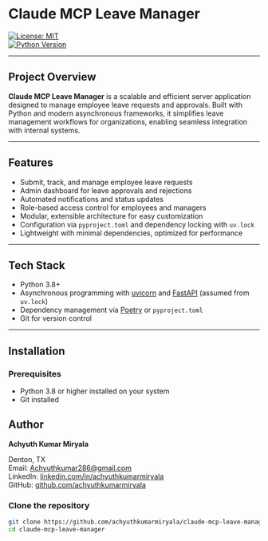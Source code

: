 # Claude MCP Leave Manager

[![License: MIT](https://img.shields.io/badge/License-MIT-blue.svg)](LICENSE)  
[![Python Version](https://img.shields.io/badge/python-3.8%2B-blue.svg)](https://www.python.org/downloads/)

---

## Project Overview

**Claude MCP Leave Manager** is a scalable and efficient server application designed to manage employee leave requests and approvals. Built with Python and modern asynchronous frameworks, it simplifies leave management workflows for organizations, enabling seamless integration with internal systems.

---

## Features

- Submit, track, and manage employee leave requests
- Admin dashboard for leave approvals and rejections
- Automated notifications and status updates
- Role-based access control for employees and managers
- Modular, extensible architecture for easy customization
- Configuration via `pyproject.toml` and dependency locking with `uv.lock`
- Lightweight with minimal dependencies, optimized for performance

---

## Tech Stack

- Python 3.8+  
- Asynchronous programming with [uvicorn](https://www.uvicorn.org/) and [FastAPI](https://fastapi.tiangolo.com/) (assumed from `uv.lock`)  
- Dependency management via [Poetry](https://python-poetry.org/) or `pyproject.toml`  
- Git for version control

---

## Installation

### Prerequisites

- Python 3.8 or higher installed on your system  
- Git installed

## Author
**Achyuth Kumar Miryala**  

Denton, TX  
Email: Achyuthkumar286@gmail.com  
LinkedIn: [linkedin.com/in/achyuthkumarmiryala](https://www.linkedin.com/in/achyuthkumarmiryala/)  
GitHub: [github.com/achyuthkumarmiryala](https://github.com/achyuthkumarmiryala) 

### Clone the repository

```bash
git clone https://github.com/achyuthkumarmiryala/claude-mcp-leave-manager.git
cd claude-mcp-leave-manager



